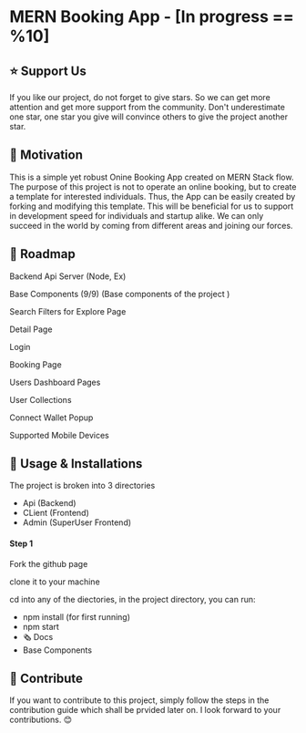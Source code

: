 # MERN Booking App - [In progress == %10]

## ⭐ Support Us
If you like our project, do not forget to give stars. So we can get more attention and get more support from the community. Don't underestimate one star, one star you give will convince others to give the project another star.

## 💪 Motivation

This is a simple yet robust Onine Booking App created on MERN Stack flow. The purpose of this project is not to operate an online booking, but to create a template for interested individuals. Thus, the App can be easily created by forking and modifying this template. This will be beneficial for us to support in development speed for individuals and startup alike. We can only succeed in the world by coming from different areas and joining our forces.

## 🎉 Roadmap

Backend Api Server (Node, Ex)

Base Components (9/9) (Base components of the project )

Search Filters for Explore Page

Detail Page

Login

Booking Page

Users Dashboard Pages

User Collections

Connect Wallet Popup

 Supported Mobile Devices

## 🔮 Usage & Installations

The project is broken into 3 directories
- Api (Backend)
- CLient (Frontend)
- Admin (SuperUser Frontend)

#### Step 1

Fork the github page

clone it to your machine

cd into any of the diectories, in the project directory, you can run:

- npm install (for first running)
- npm start
- 🗞️ Docs
- Base Components

## 🤝 Contribute

If you want to contribute to this project, simply follow the steps in the contribution guide which shall be prvided later on. I look forward to your contributions. 😊

